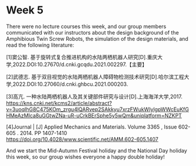 # Week 5

There were no lecture courses this week, and our group members communicated with our instructors about the design background of the Amphibious Twin Screw Robots, the simulation of the design materials, and read the following literature:

[1]窦公智. 基于旋转式复合推进机构的水陆两栖机器人研究[D].重庆大学,2022.DOI:10.27670/d.cnki.gcqdu.2021.002297.【主要】

[2]武德志. 基于双目视觉的水陆两栖机器人障碍物检测技术研究[D].哈尔滨工程大学,2022.DOI:10.27060/d.cnki.ghbcu.2021.000203.

[3]高亢. 一种水陆两栖机器人及其关键部件研究与设计[D].上海海洋大学,2017.
https://kns.cnki.net/kcms2/article/abstract?v=3uoqIhG8C475KOm_zrgu4lQARvep2SAkkyu7xrzFWukWIylgpWWcEuKfGHMeAzMIca8uGGtwZNa-uR-uCrkBErSphe5y5wQm&uniplatform=NZKPT

[4]Journal | [J] Applied Mechanics and Materials. Volume 3365 , Issue 602-605 . 2014. PP 1407-1410
https://doi.org/10.4028/www.scientific.net/AMM.602-605.1407

And we start the Mid-Autumn Festival holiday and the National Day holiday this week, so our group wishes everyone a happy double holiday!
